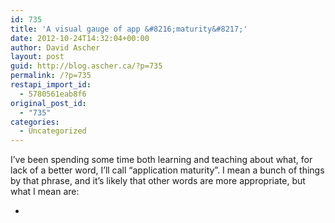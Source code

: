 ```yaml
---
id: 735
title: 'A visual gauge of app &#8216;maturity&#8217;'
date: 2012-10-24T14:32:04+00:00
author: David Ascher
layout: post
guid: http://blog.ascher.ca/?p=735
permalink: /?p=735
restapi_import_id:
  - 5780561eab8f6
original_post_id:
  - "735"
categories:
  - Uncategorized
---
```

I&#8217;ve been spending some time both learning and teaching about what, for lack of a better word, I&#8217;ll call &#8220;application maturity&#8221;. I mean a bunch of things by that phrase, and it&#8217;s likely that other words are more appropriate, but what I mean are:

  *